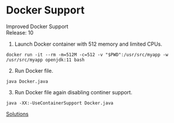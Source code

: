 # Docker Support
Improved Docker Support<br>
Release: 10 <br>

1. Launch Docker container with 512 memory and limited CPUs.

```
docker run -it --rm -m=512M -c=512 -v "$PWD":/usr/src/myapp -w /usr/src/myapp openjdk:11 bash
```

2. Run Docker file.

```
java Docker.java
```

3. Run Docker file again disabling continer support.
```
java -XX:-UseContainerSupport Docker.java
```

[Solutions](SOLUTIONS.md)
